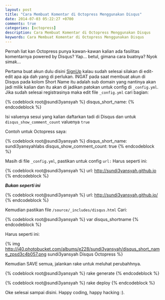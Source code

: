 ```yaml
---
layout: post
title: "Cara Membuat Komentar di Octopress Menggunakan Disqus"
date: 2014-07-03 05:22:27 +0700
comments: true
categories: [octopress]
description: Cara Membuat Komentar di Octopress Menggunakan Disqus
keywords: Cara Membuat Komentar di Octopress Menggunakan Disqus
---
```

Pernah liat kan Octopress punya kawan-kawan kalian ada fasilitas komentarnya powered by Disqus? Yap... betul, gimana cara buatnya? Nyok simak...

Pertama buat akun dulu disini [SignUp](https://disqus.com/admin/signup/?utm_source=New-Site) kalau sudah selesai silakan di edit-edit apa aja dah yang di perlukan. INGAT pada saat membuat akun di Disqus pada kolom Short Name itu adalah sub domain yang nantinya akan jadi milik kalian dan itu akan di jadikan patokan untuk config di `_config.yml`. Jika sudah selesai registrasinya maka edit file `_config.yml` cari bagian:
<!-- more -->
{% codeblock root@sundi3yansyah %}
disqus_short_name: 
{% endcodeblock %}

Isi valuenya sesui yang kalian daftarkan tadi di Disqus dan untuk `disqus_show_comment_count` valuenya `true`

Contoh untuk Octopress saya:

{% codeblock root@sundi3yansyah %}
disqus_short_name: sundi3yansyahlabs
disqus_show_comment_count: true
{% endcodeblock %}

Masih di file `_config.yml`, pastikan untuk config `url:`
Harus seperti ini:

{% codeblock root@sundi3yansyah %}
url: http://sundi3yansyah.github.io
{% endcodeblock %}

***Bukan seperti ini***

{% codeblock root@sundi3yansyah %}
url: http://sundi3yansyah.github.io/
{% endcodeblock %}

Kemudian pastikan file `/source/_includes/disqus.html`
Cari:

{% codeblock root@sundi3yansyah %}
var disqus_shortname
{% endcodeblock %}

Harus seperti ini:

{% img http://i40.photobucket.com/albums/e228/sundi3yansyah/disqus_short_name_zpsd3c4b057.png sundi3yansyah Disqus Octopress %}

Kemudian SAVE semua, jalankan rake untuk meluhat perubahhnya.

{% codeblock root@sundi3yansyah %}
rake generate
{% endcodeblock %}

{% codeblock root@sundi3yansyah %}
rake deploy
{% endcodeblock %}

Oke selesai sampai disini. Happy coding, happy hacking :).